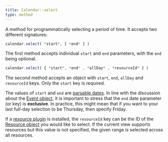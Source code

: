 ```yaml
---
title: Calendar::select
type: method
---
```


A method for programmatically selecting a period of time. It accepts two different signatures:

```js
calendar.select( *start*, [ *end* ] )
```

The first method accepts individual `start` and `end` parameters, with the `end` being optional.


```js
calendar.select( { *start*, *end* , *allDay* , *resourceId* } )
```

The second method accepts an object with `start`, `end`, `allDay` and `resourceId` keys. Only the `start` key is required.

The values of `start` and `end` are [parsable dates](date-parsing). In line with the discussion about the [Event object](event-parsing), it is important to stress that the `end` date parameter (or key) is **exclusive**. In practice, this might mean that if you want to your last full-day selection to be Thursday, then specify Friday.

If a [resource plugin](/pricing) is installed, the `resourceId` key can be the ID of the [Resource object](resource-object) you would like to select. If the current view supports resources but this value is not specified, the given range is selected across all resources.
